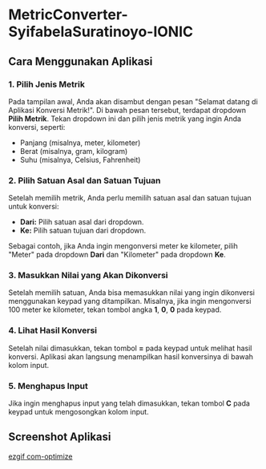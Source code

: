 # MetricConverter-SyifabelaSuratinoyo-IONIC

## Cara Menggunakan Aplikasi

### 1. Pilih Jenis Metrik
Pada tampilan awal, Anda akan disambut dengan pesan "Selamat datang di Aplikasi Konversi Metrik!". Di bawah pesan tersebut, terdapat dropdown **Pilih Metrik**. Tekan dropdown ini dan pilih jenis metrik yang ingin Anda konversi, seperti:
- Panjang (misalnya, meter, kilometer)
- Berat (misalnya, gram, kilogram)
- Suhu (misalnya, Celsius, Fahrenheit)

### 2. Pilih Satuan Asal dan Satuan Tujuan
Setelah memilih metrik, Anda perlu memilih satuan asal dan satuan tujuan untuk konversi:
- **Dari:** Pilih satuan asal dari dropdown.
- **Ke:** Pilih satuan tujuan dari dropdown.

Sebagai contoh, jika Anda ingin mengonversi meter ke kilometer, pilih "Meter" pada dropdown **Dari** dan "Kilometer" pada dropdown **Ke**.

### 3. Masukkan Nilai yang Akan Dikonversi
Setelah memilih satuan, Anda bisa memasukkan nilai yang ingin dikonversi menggunakan keypad yang ditampilkan. Misalnya, jika ingin mengonversi 100 meter ke kilometer, tekan tombol angka **1**, **0**, **0** pada keypad.

### 4. Lihat Hasil Konversi
Setelah nilai dimasukkan, tekan tombol **=** pada keypad untuk melihat hasil konversi. Aplikasi akan langsung menampilkan hasil konversinya di bawah kolom input.

### 5. Menghapus Input
Jika ingin menghapus input yang telah dimasukkan, tekan tombol **C** pada keypad untuk mengosongkan kolom input.

## Screenshot Aplikasi
[ezgif com-optimize](https://github.com/user-attachments/assets/73947941-3a58-468a-8086-9d4dbf6967b1)



